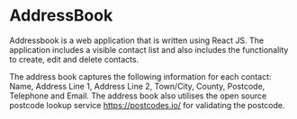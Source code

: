 # AddressBook

Addressbook is a web application that is written using React JS. The application includes a visible contact list and also includes the functionality to create, edit and delete contacts.

The address book captures the following information for each contact: Name, Address Line 1, Address Line 2, Town/City, County, Postcode, Telephone and Email. The address book also utilises the open source postcode lookup service https://postcodes.io/ for validating the postcode.
